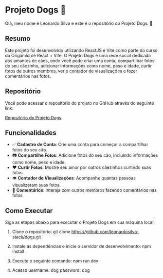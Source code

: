 # Projeto Dogs 🐶

Olá, meu nome é Leonardo Silva e este é o repositório do Projeto Dogs. 🐾

## Resumo

Este projeto foi desenvolvido utilizando ReactJS e Vite como parte do curso da Origamid de React + Vite. O Projeto Dogs é uma rede social dedicada aos amantes de cães, onde você pode criar uma conta, compartilhar fotos do seu cãozinho, adicionar informações como nome, peso e idade, curtir fotos de outros membros, ver o contador de visualizações e fazer comentários nas fotos.

## Repositório

Você pode acessar o repositório do projeto no GitHub através do seguinte link:

[Repositório do Projeto Dogs](https://github.com/leonardosilva-stack/dogs)

## Funcionalidades

- ✅ **Cadastro de Conta**: Crie uma conta para começar a compartilhar fotos do seu cão.
- 📷 **Compartilhe Fotos**: Adicione fotos do seu cão, incluindo informações como nome, peso e idade.
- ❤️ **Curtir Fotos**: Mostre seu amor por outros cãezinhos curtindo suas fotos.
- 👁️ **Contador de Visualizações**: Acompanhe quantas pessoas visualizaram suas fotos.
- 💬 **Comentários**: Interaja com outros membros fazendo comentários nas fotos.

## Como Executar

Siga as etapas abaixo para executar o Projeto Dogs em sua máquina local:

1. Clone o repositório:
   git clone https://github.com/leonardosilva-stack/dogs.git

2. Instale as dependências e inicie o servidor de desenvolvimento:
   npm install

3. Execute o seguinte comando:
   npm run dev

4. Acesso
   username: dog
   password: dog
